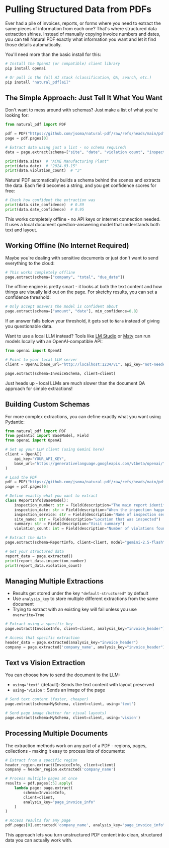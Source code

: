 # Pulling Structured Data from PDFs

Ever had a pile of invoices, reports, or forms where you need to extract the same pieces of information from each one? That's where structured data extraction shines. Instead of manually copying invoice numbers and dates, you can tell Natural PDF exactly what information you want and let it find those details automatically.

You'll need more than the basic install for this:
```bash
# Install the OpenAI (or compatible) client library
pip install openai

# Or pull in the full AI stack (classification, QA, search, etc.)
pip install "natural_pdf[ai]"
```

## The Simple Approach: Just Tell It What You Want

Don't want to mess around with schemas? Just make a list of what you're looking for:

```python
from natural_pdf import PDF

pdf = PDF("https://github.com/jsoma/natural-pdf/raw/refs/heads/main/pdfs/01-practice.pdf")
page = pdf.pages[0]

# Extract data using just a list - no schema required!
data = page.extract(schema=["site", "date", "violation count", "inspector"]).extracted()

print(data.site)  # "ACME Manufacturing Plant"
print(data.date)  # "2024-03-15"
print(data.violation_count)  # "3"
```

Natural PDF automatically builds a schema behind the scenes and extracts the data. Each field becomes a string, and you get confidence scores for free:

```python
# Check how confident the extraction was
print(data.site_confidence)  # 0.89
print(data.date_confidence)  # 0.95
```

This works completely offline - no API keys or internet connection needed. It uses a local document question-answering model that understands both text and layout.

## Working Offline (No Internet Required)

Maybe you're dealing with sensitive documents or just don't want to send everything to the cloud:

```python
# This works completely offline
page.extract(schema=["company", "total", "due_date"])
```

The offline engine is pretty smart - it looks at both the text content and how things are visually laid out on the page. For sketchy results, you can set a confidence threshold:

```python
# Only accept answers the model is confident about
page.extract(schema=["amount", "date"], min_confidence=0.8)
```

If an answer falls below your threshold, it gets set to `None` instead of giving you questionable data.

Want to use a local LLM instead? Tools like [LM Studio](https://lmstudio.ai/) or [Msty](https://msty.app/) can run models locally with an OpenAI-compatible API:

```python
from openai import OpenAI

# Point to your local LLM server
client = OpenAI(base_url="http://localhost:1234/v1", api_key="not-needed")

page.extract(schema=InvoiceSchema, client=client)
```

Just heads up - local LLMs are much slower than the document QA approach for simple extractions!

## Building Custom Schemas

For more complex extractions, you can define exactly what you want using Pydantic:

```python
from natural_pdf import PDF
from pydantic import BaseModel, Field
from openai import OpenAI

# Set up your LLM client (using Gemini here)
client = OpenAI(
    api_key="YOUR_API_KEY",
    base_url="https://generativelanguage.googleapis.com/v1beta/openai/" 
)

# Load the PDF
pdf = PDF("https://github.com/jsoma/natural-pdf/raw/refs/heads/main/pdfs/01-practice.pdf")
page = pdf.pages[0]

# Define exactly what you want to extract
class ReportInfo(BaseModel):
    inspection_number: str = Field(description="The main report identifier")
    inspection_date: str = Field(description="When the inspection happened")
    inspection_service: str = Field(description="Name of inspection service")
    site_name: str = Field(description="Location that was inspected")
    summary: str = Field(description="Visit summary")
    violation_count: int = Field(description="Number of violations found")

# Extract the data
page.extract(schema=ReportInfo, client=client, model="gemini-2.5-flash") 

# Get your structured data
report_data = page.extracted() 
print(report_data.inspection_number)
print(report_data.violation_count)
```

## Managing Multiple Extractions

- Results get stored under the key `"default-structured"` by default
- Use `analysis_key` to store multiple different extractions from the same document
- Trying to extract with an existing key will fail unless you use `overwrite=True`

```python
# Extract using a specific key
page.extract(InvoiceInfo, client=client, analysis_key="invoice_header")

# Access that specific extraction
header_data = page.extracted(analysis_key="invoice_header") 
company = page.extracted('company_name', analysis_key="invoice_header")
```

## Text vs Vision Extraction

You can choose how to send the document to the LLM:

- `using='text'` (default): Sends the text content with layout preserved
- `using='vision'`: Sends an image of the page

```python
# Send text content (faster, cheaper)
page.extract(schema=MySchema, client=client, using='text')

# Send page image (better for visual layouts)
page.extract(schema=MySchema, client=client, using='vision')
```

## Processing Multiple Documents

The extraction methods work on any part of a PDF - regions, pages, collections - making it easy to process lots of documents:

```python
# Extract from a specific region
header_region.extract(InvoiceInfo, client=client)
company = header_region.extracted('company_name')

# Process multiple pages at once
results = pdf.pages[:5].apply(
    lambda page: page.extract(
        schema=InvoiceInfo, 
        client=client, 
        analysis_key="page_invoice_info"
    )
)

# Access results for any page
pdf.pages[0].extracted('company_name', analysis_key="page_invoice_info")
```

This approach lets you turn unstructured PDF content into clean, structured data you can actually work with.
